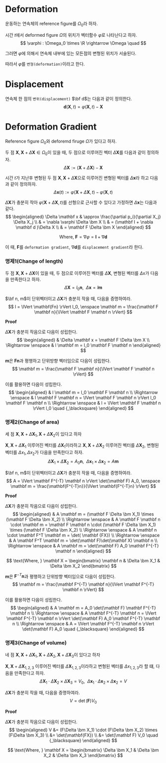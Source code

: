 # Deformation
운동하는 연속체의 reference figure를 $\Omega_0$라 하자.

시간 $t$에서 deformed figure $\Omega$의 위치가 벡터함수 $\varphi$로 나타난다고 하자.
$$ \varphi : \Omega_0 \times \R \rightarrow \Omega \quad  $$

그러면 $\varphi$에 의해서 연속체 내부에 있는 모든점의 변형된 위치가 서술된다. 

따라서 $\varphi$를 `변형(deformation)`이라고 한다.

# Displacement 
연속체 한 점의 `변위(displacement)` $\bf d$는 다음과 같이 정의한다.
$$ \mathbf d(\bm X, t) = \varphi(\bm X, t) - \bm X $$

# Deformation Gradient
Reference figure $\Omega_0$와 deforemd firuge $\Omega$가 있다고 하자.

두 점 $\bm X, \bm X + \Delta \bm X \in \Omega_0$이 있을 때, 두 점으로 이루어진 벡터 $\Delta \bm X$를 다음과 같이 정의하자.
$$ \Delta \bm X := (\bm X + \Delta \bm X) - \bm X $$

시간 $t$가 지난후 변형된 두 점 $\bm X, \bm X + \Delta \bm X$으로 이루어진 변형된 벡터를 $\Delta \mathbf x$라 하고 다음과 같이 정의하자.
$$ \Delta \mathbf x(t) := \varphi(\bm X + \Delta \bm X, t) - \varphi(\bm X,t) $$

$\Delta \bm X$가 충분히 작아 $\varphi (\bm X + \Delta \bm X, t)$를 선형으로 근사할 수 있다고 가정하면 $\Delta \mathbf x$는 다음과 같다.
$$ \begin{aligned} \Delta \mathbf x & \approx \frac{\partial p_i}{\partial X_j} \Delta X_j \\ & = \nabla \varphi \Delta \bm X \\ & =  (\mathbf I + \nabla \mathbf d )\Delta X \\ & = \mathbf F \Delta \bm X \end{aligned} $$

$$ \text{Where, } \mathbf F = \nabla \varphi = \mathbf I + \nabla \mathbf d $$

이 때, $\mathbf F$를 `deformation gradient`, $\nabla \mathbf d$를 `displacement gradient`라 한다.


### 명제1(Change of length)
두 점 $\bm X, \bm X + \Delta \bm X$이 있을 때, 두 점으로 이루어진 벡터를 $\Delta \bm X$, 변형된 벡터를 $\Delta x$가 다음을 만족한다고 하자.
$$ \Delta \bm X = l_0 \mathbf n, \enspace \Delta \mathbf x = l \mathbf m$$

$\bf n, m$이 단위벡터이고 $\Delta \bm X$가 충분히 작을 때, 다음을 증명하여라.
$$ l = \lVert \mathbf{Fn} \rVert l_0, \enspace \mathbf m = \frac{\mathbf F \mathbf n}{\lVert \mathbf F \mathbf n \rVert} $$

**Proof**

$\Delta \bm X$가 충분히 작음으로 다음이 성립한다.
$$ \begin{aligned} & \Delta \mathbf x = \mathbf F \Delta \bm X \\ \Rightarrow \enspace &  l \mathbf m = l_0 \mathbf F \mathbf n \end{aligned} $$

$\mathbf m$은 $\mathbf F \mathbf n$과 평행하고 단위방향 벡터임으로 다음이 성립한다.
$$ \mathbf m = \frac{\mathbf F \mathbf n}{\lVert \mathbf F \mathbf n \rVert} $$

이를 활용하면 다음이 성립한다.
$$ \begin{aligned} & l \mathbf m = l_0 \mathbf F \mathbf n \\ \Rightarrow \enspace & l \mathbf F \mathbf n = \lVert \mathbf F \mathbf n \rVert l_0 \mathbf F \mathbf n \\ \Rightarrow \enspace & l = \lVert \mathbf F \mathbf n \rVert l_0 \quad {_\blacksquare} \end{aligned} $$

### 명제2(Change of area)
세 점 $\bm X, \bm X + \Delta \bm X_1, \bm X + \Delta \bm X_2$이 있다고 하자

$\bm X, \bm X + \Delta \bm X_1$ 이루어진 벡터를 $\Delta \bm X_1$이라하고 $\bm X, \bm X + \Delta \bm X_2$ 이루어진 벡터를 $\Delta \bm X_2$, 변형된 벡터를 $\Delta x_1, \Delta x_2$가 다음을 만족한다고 하자.
$$ \Delta \bm X_1 \times \Delta \bm X_2 = A_0 \mathbf n, \enspace \Delta \mathbf x_1 \times \Delta \mathbf x_2 = A \mathbf m$$

$\bf n, m$이 단위벡터이고 $\Delta \bm X$가 충분히 작을 때, 다음을 증명하여라.
$$ A = \lVert \mathbf F^{-T} \mathbf n \rVert \det(\mathbf F) A_0, \enspace \mathbf m = \frac{\mathbf{F^{-T}n}}{\lVert \mathbf{F^{-T}n} \rVert} $$

**Proof**

$\Delta \bm X$가 충분히 작음으로 다음이 성립한다.
$$ \begin{aligned} & A \mathbf m = (\mathbf F \Delta \bm X_1) \times (\mathbf F \Delta \bm X_2) \\ \Rightarrow \enspace &  A \mathbf F \mathbf n \cdot  \mathbf m = \mathbf F \mathbf n \cdot (\mathbf F \Delta \bm X_1) \times (\mathbf F \Delta \bm X_2) \\ \Rightarrow \enspace &  A \mathbf n \cdot \mathbf F^T \mathbf m = \det( \mathbf {FX}) \\ \Rightarrow \enspace &  A  \mathbf F^T \mathbf m = \det(\mathbf F)\det(\mathbf X) \mathbf n \\ \Rightarrow \enspace &  A  \mathbf m = \det(\mathbf F) A_0 \mathbf F^{-T} \mathbf n \end{aligned} $$

$$ \text{Where, } \mathbf X = \begin{bmatrix} \mathbf n & \Delta \bm X_1 & \Delta \bm X_2 \end{bmatrix} $$

$\mathbf m$은 $\mathbf F^{-T} \mathbf n$과 평행하고 단위방향 벡터임으로 다음이 성립한다.
$$ \mathbf m = \frac{\mathbf F^{-T} \mathbf n}{\lVert \mathbf F^{-T} \mathbf n \rVert} $$

이를 활용하면 다음이 성립한다.
$$ \begin{aligned} &  A \mathbf m = A_0 \det(\mathbf F) \mathbf F^{-T} \mathbf n \\ \Rightarrow \enspace & A \mathbf F^{-T} \mathbf n = \lVert \mathbf F^{-T} \mathbf n \rVert \det(\mathbf F) A_0 \mathbf F^{-T} \mathbf n \\ \Rightarrow \enspace & A = \lVert \mathbf F^{-T} \mathbf n \rVert \det(\mathbf F) A_0 \quad {_\blacksquare} \end{aligned} $$

### 명제3(Change of volume)
네 점 $\bm X, \bm X + \Delta \bm X_1, \bm X + \Delta \bm X_2, \bm X + \Delta \bm X_3$이 있다고 하자

$\bm X, \bm X + \Delta \bm X_{1,2,3}$ 이루어진 벡터를 $\Delta \bm X_{1,2,3}$이라하고 변형된 벡터를 $\Delta x_{1,2,3}$라 할 떄, 다음을 만족한다고 하자.
$$ \Delta \bm X_1 \cdot \Delta \bm X_2 \times \Delta \bm X_3 = V_0 , \enspace \Delta \mathbf x_1 \cdot \Delta \mathbf x_2 \times \Delta \mathbf x_2 = V$$

$\Delta \bm X$가 충분히 작을 때, 다음을 증명하여라.
$$ V = \det(\mathbf F) V_0 $$

**Proof**

$\Delta \bm X$가 충분히 작음으로 다음이 성립한다.
$$ \begin{aligned} V &= (F\Delta \bm X_1) \cdot (F\Delta \bm X_2) \times (F\Delta \bm X_3) \\ &=  \det(\mathbf{FX}) \\ &= \det(\mathbf F) V_0 \quad {_\blacksquare} \end{aligned} $$

$$ \text{Where, } \mathbf X = \begin{bmatrix} \Delta \bm X_1 & \Delta \bm X_2 & \Delta \bm X_3 \end{bmatrix} $$